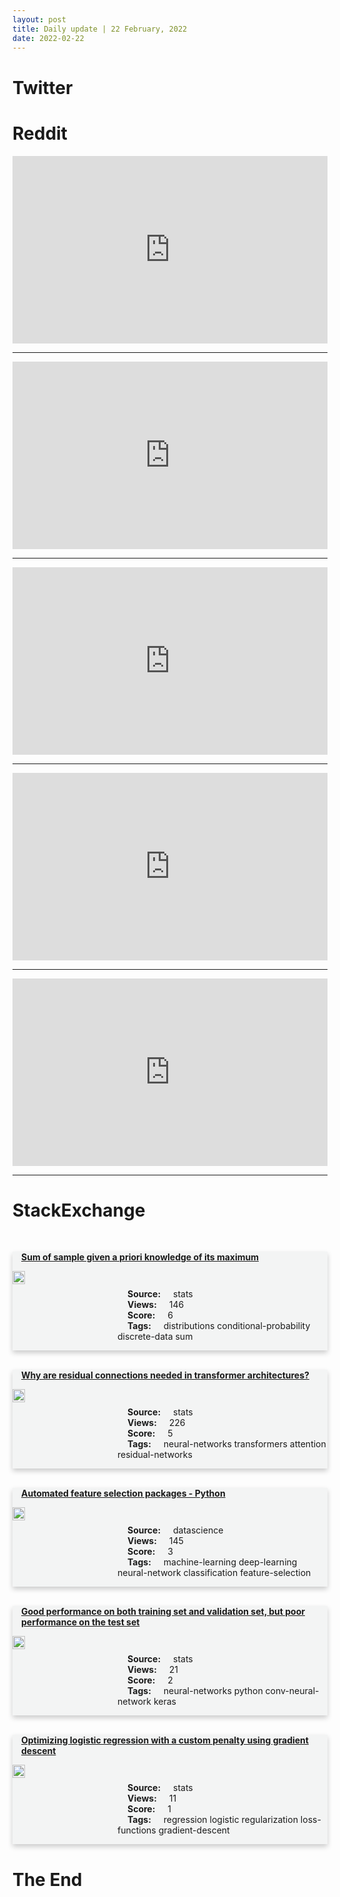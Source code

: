 ```yaml
---
layout: post
title: Daily update | 22 February, 2022
date: 2022-02-22
---
```


<script async src="https://platform.twitter.com/widgets.js" charset="utf-8"></script>


<script src='https://storage.ko-fi.com/cdn/scripts/overlay-widget.js'></script>
<script>
  kofiWidgetOverlay.draw('themldojo', {
    'type': 'floating-chat',
    'floating-chat.donateButton.text': 'Support me',
    'floating-chat.donateButton.background-color': '#f45d22',
    'floating-chat.donateButton.text-color': '#fff'
  });
</script>

# Twitter 

<blockquote class="twitter-tweet"><a href="https://twitter.com/cobie/status/1495889470511534080"></a></blockquote>

<blockquote class="twitter-tweet"><a href="https://twitter.com/fchollet/status/1495597254182596609"></a></blockquote>

<blockquote class="twitter-tweet"><a href="https://twitter.com/KirkDBorne/status/1495573264474808329"></a></blockquote>

<blockquote class="twitter-tweet"><a href="https://twitter.com/NatureBiotech/status/1495802676839428103"></a></blockquote>

<blockquote class="twitter-tweet"><a href="https://twitter.com/TheOyinbooke/status/1495830893822464012"></a></blockquote>

<blockquote class="twitter-tweet"><a href="https://twitter.com/karpathy/status/1495587537108168707"></a></blockquote>

<blockquote class="twitter-tweet"><a href="https://twitter.com/DeepLearningAI_/status/1495790478423437317"></a></blockquote>

<blockquote class="twitter-tweet"><a href="https://twitter.com/huggingface/status/1495803387580977154"></a></blockquote>

<blockquote class="twitter-tweet"><a href="https://twitter.com/MetaAI/status/1495771805822373893"></a></blockquote>

<blockquote class="twitter-tweet"><a href="https://twitter.com/arXiv_Daily/status/1495611294015111171"></a></blockquote>

# Reddit 

<iframe id="reddit-embed" src="https://www.redditmedia.com/r/dataengineering/comments/sxkgxs/my_approach_for_getting_a_230k_offer_from?ref_source=embed&amp;ref=share&amp;embed=true" sandbox="allow-scripts allow-same-origin allow-popups" style="border: none;" height="300" width="100%" scrolling="yes"></iframe>
<hr style="width:100%;text-align:left;margin-left:0">
<iframe id="reddit-embed" src="https://www.redditmedia.com/r/datascience/comments/sxtppd/stop_resampling_data_in_classification_problems?ref_source=embed&amp;ref=share&amp;embed=true" sandbox="allow-scripts allow-same-origin allow-popups" style="border: none;" height="300" width="100%" scrolling="yes"></iframe>
<hr style="width:100%;text-align:left;margin-left:0">
<iframe id="reddit-embed" src="https://www.redditmedia.com/r/MachineLearning/comments/sxja47/d_gradients_without_backpropagation_has_anyone?ref_source=embed&amp;ref=share&amp;embed=true" sandbox="allow-scripts allow-same-origin allow-popups" style="border: none;" height="300" width="100%" scrolling="yes"></iframe>
<hr style="width:100%;text-align:left;margin-left:0">
<iframe id="reddit-embed" src="https://www.redditmedia.com/r/MachineLearning/comments/sxwb4c/d_sentiment_analysis_part_1_a_friendly_guide_to?ref_source=embed&amp;ref=share&amp;embed=true" sandbox="allow-scripts allow-same-origin allow-popups" style="border: none;" height="300" width="100%" scrolling="yes"></iframe>
<hr style="width:100%;text-align:left;margin-left:0">
<iframe id="reddit-embed" src="https://www.redditmedia.com/r/MachineLearning/comments/sxye68/p_heres_our_new_framework_for_privacy_attacks_in?ref_source=embed&amp;ref=share&amp;embed=true" sandbox="allow-scripts allow-same-origin allow-popups" style="border: none;" height="300" width="100%" scrolling="yes"></iframe>
<hr style="width:100%;text-align:left;margin-left:0">

<style>
.card {
box-shadow: 0 4px 8px 0 rgba(0,0,0,0.2);
transition: 0.3s;
width: 100%;
background-color: #F3F4F4;
}
p{
    margin-left:  3em;
    padding-top: 1em;
}
.part2{
    display: grid;
    grid-template-columns: 1fr 3fr;
}
h4{
    margin: 1em;
}

.card:hover {
box-shadow: 0 8px 16px 0 rgba(0,0,0,0.2);
}
b {
padding: 2px 16px;
}
</style>
  
# StackExchange 


  <br>
  <div class="card">
  <h4><a href='https://stats.stackexchange.com/questions/565218/sum-of-sample-given-a-priori-knowledge-of-its-maximum'>Sum of sample given a priori knowledge of its maximum</a></h4> 
  <div class="part2">
      <img src="https://cdn.sstatic.net/Sites/stats/Img/apple-touch-icon@2.png?v=344f57aa10cc" alt="Img missing!" style="width:40%">
      <p><b>Source:</b> stats<br><b>Views:</b> 146<br><b>Score:</b> 6<br><b>Tags:</b> <span class="badge badge-dark">distributions</span> <span class="badge badge-dark">conditional-probability</span> <span class="badge badge-dark">discrete-data</span> <span class="badge badge-dark">sum</span></p> 
  </div>
  </div>
      
  <br>
  <div class="card">
  <h4><a href='https://stats.stackexchange.com/questions/565196/why-are-residual-connections-needed-in-transformer-architectures'>Why are residual connections needed in transformer architectures?</a></h4> 
  <div class="part2">
      <img src="https://cdn.sstatic.net/Sites/stats/Img/apple-touch-icon@2.png?v=344f57aa10cc" alt="Img missing!" style="width:40%">
      <p><b>Source:</b> stats<br><b>Views:</b> 226<br><b>Score:</b> 5<br><b>Tags:</b> <span class="badge badge-dark">neural-networks</span> <span class="badge badge-dark">transformers</span> <span class="badge badge-dark">attention</span> <span class="badge badge-dark">residual-networks</span></p> 
  </div>
  </div>
      
  <br>
  <div class="card">
  <h4><a href='https://datascience.stackexchange.com/questions/108370/automated-feature-selection-packages-python'>Automated feature selection packages - Python</a></h4> 
  <div class="part2">
      <img src="https://cdn.sstatic.net/Sites/datascience/Img/apple-touch-icon@2.png?v=1c36463984b3" alt="Img missing!" style="width:40%">
      <p><b>Source:</b> datascience<br><b>Views:</b> 145<br><b>Score:</b> 3<br><b>Tags:</b> <span class="badge badge-dark">machine-learning</span> <span class="badge badge-dark">deep-learning</span> <span class="badge badge-dark">neural-network</span> <span class="badge badge-dark">classification</span> <span class="badge badge-dark">feature-selection</span></p> 
  </div>
  </div>
      
  <br>
  <div class="card">
  <h4><a href='https://stats.stackexchange.com/questions/565213/good-performance-on-both-training-set-and-validation-set-but-poor-performance-o'>Good performance on both training set and validation set, but poor performance on the test set</a></h4> 
  <div class="part2">
      <img src="https://cdn.sstatic.net/Sites/stats/Img/apple-touch-icon@2.png?v=344f57aa10cc" alt="Img missing!" style="width:40%">
      <p><b>Source:</b> stats<br><b>Views:</b> 21<br><b>Score:</b> 2<br><b>Tags:</b> <span class="badge badge-dark">neural-networks</span> <span class="badge badge-dark">python</span> <span class="badge badge-dark">conv-neural-network</span> <span class="badge badge-dark">keras</span></p> 
  </div>
  </div>
      
  <br>
  <div class="card">
  <h4><a href='https://stats.stackexchange.com/questions/565215/optimizing-logistic-regression-with-a-custom-penalty-using-gradient-descent'>Optimizing logistic regression with a custom penalty using gradient descent</a></h4> 
  <div class="part2">
      <img src="https://cdn.sstatic.net/Sites/stats/Img/apple-touch-icon@2.png?v=344f57aa10cc" alt="Img missing!" style="width:40%">
      <p><b>Source:</b> stats<br><b>Views:</b> 11<br><b>Score:</b> 1<br><b>Tags:</b> <span class="badge badge-dark">regression</span> <span class="badge badge-dark">logistic</span> <span class="badge badge-dark">regularization</span> <span class="badge badge-dark">loss-functions</span> <span class="badge badge-dark">gradient-descent</span></p> 
  </div>
  </div>
      
# The End